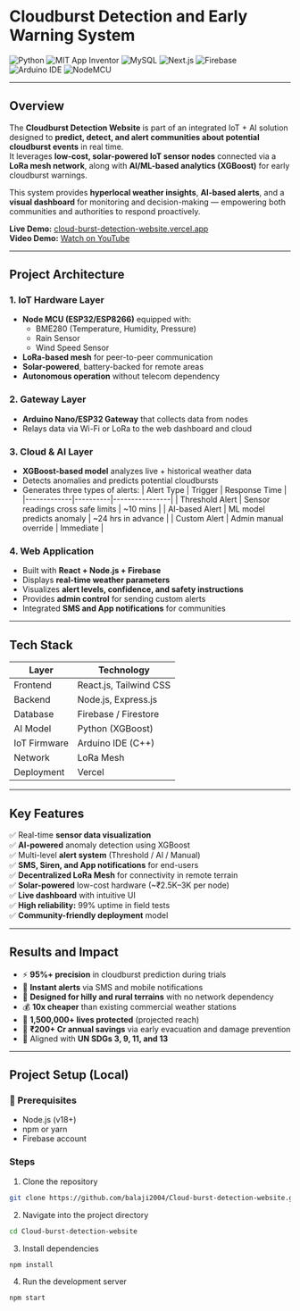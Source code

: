 # Cloudburst Detection and Early Warning System
![Python](https://img.shields.io/badge/Python-3.12-blue?logo=python&logoColor=white)
![MIT App Inventor](https://img.shields.io/badge/MIT_App_Inventor-Low_Code-orange?logo=mit&logoColor=white)
![MySQL](https://img.shields.io/badge/MySQL-Database-4479A1?logo=mysql&logoColor=white)
![Next.js](https://img.shields.io/badge/Next.js-15-black?logo=nextdotjs)
![Firebase](https://img.shields.io/badge/Firebase-Auth%20%26%20Firestore-FFCA28?logo=firebase&logoColor=black)
![Arduino IDE](https://img.shields.io/badge/Arduino_IDE-IoT_Tools-00979D?logo=arduino&logoColor=white)
![NodeMCU](https://img.shields.io/badge/NodeMCU-ESP8266-3C4E73?logo=espressif&logoColor=white)

---

## Overview

The **Cloudburst Detection Website** is part of an integrated IoT + AI solution designed to **predict, detect, and alert communities about potential cloudburst events** in real time.  
It leverages **low-cost, solar-powered IoT sensor nodes** connected via a **LoRa mesh network**, along with **AI/ML-based analytics (XGBoost)** for early cloudburst warnings.

This system provides **hyperlocal weather insights**, **AI-based alerts**, and a **visual dashboard** for monitoring and decision-making — empowering both communities and authorities to respond proactively.

**Live Demo:** [cloud-burst-detection-website.vercel.app](https://cloud-burst-detection-website.vercel.app/)  
**Video Demo:** [Watch on YouTube](https://youtu.be/a9X9CcYgAPU?si=Ea_TAWAwiaaR-COd)

---

## Project Architecture

### 1. **IoT Hardware Layer**
- **Node MCU (ESP32/ESP8266)** equipped with:
  - BME280 (Temperature, Humidity, Pressure)
  - Rain Sensor
  - Wind Speed Sensor
- **LoRa-based mesh** for peer-to-peer communication
- **Solar-powered**, battery-backed for remote areas
- **Autonomous operation** without telecom dependency

### 2. **Gateway Layer**
- **Arduino Nano/ESP32 Gateway** that collects data from nodes
- Relays data via Wi-Fi or LoRa to the web dashboard and cloud

### 3. **Cloud & AI Layer**
- **XGBoost-based model** analyzes live + historical weather data
- Detects anomalies and predicts potential cloudbursts
- Generates three types of alerts:
  | Alert Type | Trigger | Response Time |
  |-------------|----------|----------------|
  | Threshold Alert | Sensor readings cross safe limits | ~10 mins |
  | AI-based Alert | ML model predicts anomaly | ~24 hrs in advance |
  | Custom Alert | Admin manual override | Immediate |

### 4. **Web Application**
- Built with **React + Node.js + Firebase**
- Displays **real-time weather parameters**
- Visualizes **alert levels, confidence, and safety instructions**
- Provides **admin control** for sending custom alerts
- Integrated **SMS and App notifications** for communities

---

## Tech Stack

| Layer | Technology |
|-------|-------------|
| Frontend | React.js, Tailwind CSS |
| Backend | Node.js, Express.js |
| Database | Firebase / Firestore |
| AI Model | Python (XGBoost) |
| IoT Firmware | Arduino IDE (C++) |
| Network | LoRa Mesh |
| Deployment | Vercel |

---

## Key Features

✅ Real-time **sensor data visualization**  
✅ **AI-powered** anomaly detection using XGBoost  
✅ Multi-level **alert system** (Threshold / AI / Manual)  
✅ **SMS, Siren, and App notifications** for end-users  
✅ **Decentralized LoRa Mesh** for connectivity in remote terrain  
✅ **Solar-powered** low-cost hardware (~₹2.5K–3K per node)  
✅ **Live dashboard** with intuitive UI  
✅ **High reliability:** 99% uptime in field tests  
✅ **Community-friendly deployment** model

---

## Results and Impact

- ⚡ **95%+ precision** in cloudburst prediction during trials  
- 📡 **Instant alerts** via SMS and mobile notifications  
- 🌄 **Designed for hilly and rural terrains** with no network dependency  
- 💰 **10x cheaper** than existing commercial weather stations  
- 👥 **1,500,000+ lives protected** (projected reach)  
- 💸 **₹200+ Cr annual savings** via early evacuation and damage prevention  
- 🌱 Aligned with **UN SDGs 3, 9, 11, and 13**

---

## Project Setup (Local)

### 🔧 Prerequisites
- Node.js (v18+)
- npm or yarn
- Firebase account

### Steps

1. Clone the repository
```bash
git clone https://github.com/balaji2004/Cloud-burst-detection-website.git
```

2. Navigate into the project directory
```bash
cd Cloud-burst-detection-website
```
3. Install dependencies
```bash
npm install
```

4. Run the development server
```bash
npm start
```
